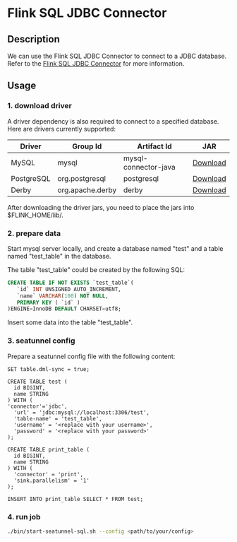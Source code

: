 # Flink SQL JDBC Connector

## Description

We can use the Flink SQL JDBC Connector to connect to a JDBC database. Refer to the [Flink SQL JDBC Connector](https://nightlies.apache.org/flink/flink-docs-release-1.13/docs/connectors/table/jdbc/index.html) for more information.


## Usage

### 1. download driver
A driver dependency is also required to connect to a specified database. Here are drivers currently supported:

| Driver     | Group Id	         | Artifact Id	        | JAR           |
|------------|-------------------|----------------------|---------------|
| MySQL	     | mysql	         | mysql-connector-java | [Download](https://repo.maven.apache.org/maven2/mysql/mysql-connector-java/) |
| PostgreSQL | org.postgresql	 | postgresql	        | [Download](https://jdbc.postgresql.org/download.html) |
| Derby	     | org.apache.derby	 | derby	            | [Download](http://db.apache.org/derby/derby_downloads.html) |

After downloading the driver jars, you need to place the jars into $FLINK_HOME/lib/.

### 2. prepare data
Start mysql server locally, and create a database named "test" and a table named "test_table" in the database.

The table "test_table" could be created by the following SQL:
```sql
CREATE TABLE IF NOT EXISTS `test_table`(
   `id` INT UNSIGNED AUTO_INCREMENT,
   `name` VARCHAR(100) NOT NULL,
   PRIMARY KEY ( `id` )
)ENGINE=InnoDB DEFAULT CHARSET=utf8;
```

Insert some data into the table "test_table".

### 3. seatunnel config 
Prepare a seatunnel config file with the following content:
```text
SET table.dml-sync = true;

CREATE TABLE test (
  id BIGINT,
  name STRING
) WITH (
'connector'='jdbc',
  'url' = 'jdbc:mysql://localhost:3306/test',
  'table-name' = 'test_table',
  'username' = '<replace with your username>',
  'password' = '<replace with your password>'
);

CREATE TABLE print_table (
  id BIGINT,
  name STRING
) WITH (
  'connector' = 'print',
  'sink.parallelism' = '1'
);

INSERT INTO print_table SELECT * FROM test;
```

### 4. run job
```bash
./bin/start-seatunnel-sql.sh --config <path/to/your/config>
```
